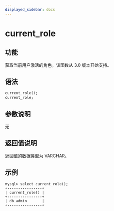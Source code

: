 ```yaml
---
displayed_sidebar: docs
---
```


# current_role

## 功能

获取当前用户激活的角色。该函数从 3.0 版本开始支持。

## 语法

```Haskell
current_role();
current_role;
```

## 参数说明

无

## 返回值说明

返回值的数据类型为 VARCHAR。

## 示例

```Plain
mysql> select current_role();
+----------------+
| current_role() |
+----------------+
| db_admin       |
+----------------+
```
